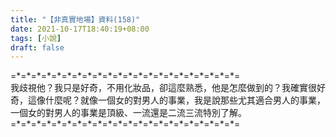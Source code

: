 ```yaml
---
title: "【非真實地場】資料(158)"
date: 2021-10-17T18:40:19+08:00
tags: [小說]
draft: false
---
```


=\*=\*=\*=\*=\*=\*=\*=\*=\*=\*=\*=\*=\*=\*=\*=\*=\*=\*=\*=\*=\*=\*=  
我歧視他？我只是好奇，不用化妝品，卻這麼熟悉，他是怎麼做到的？我確實很好奇，這像什麼呢？就像一個女的對男人的事業，我是說那些尤其適合男人的事業，一個女的對男人的事業是頂級、一流還是二流三流特別了解。      
=\*=\*=\*=\*=\*=\*=\*=\*=\*=\*=\*=\*=\*=\*=\*=\*=\*=\*=\*=\*=\*=\*=  